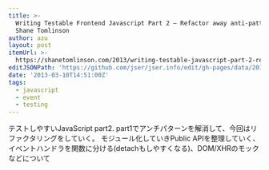 ```yaml
---
title: >-
  Writing Testable Frontend Javascript Part 2 – Refactor away anti-patterns |
  Shane Tomlinson
author: azu
layout: post
itemUrl: >-
  https://shanetomlinson.com/2013/writing-testable-javascript-part-2-refactor-away-anti-patterns/
editJSONPath: 'https://github.com/jser/jser.info/edit/gh-pages/data/2013/03/index.json'
date: '2013-03-10T14:51:00Z'
tags:
  - javascript
  - event
  - testing
---
```

テストしやすいJavaScript part2.
part1でアンチパターンを解消して、今回はリファクタリングをしていく。
モジュール化していきPublic APIを整理していく、イベントハンドラを関数に分ける(detachもしやすくなる)、DOM/XHRのモックなどについて
